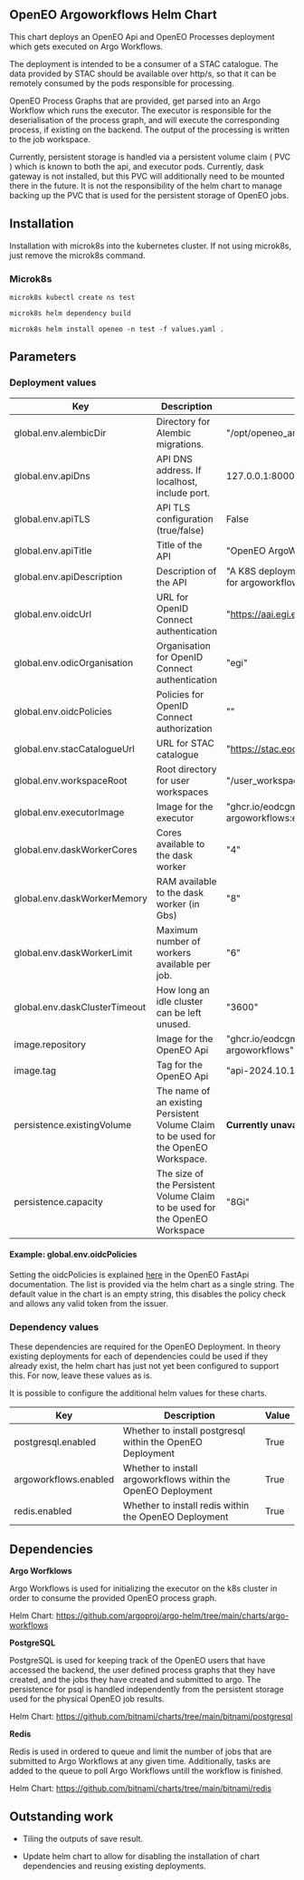 ## OpenEO Argoworkflows Helm Chart

This chart deploys an OpenEO Api and OpenEO Processes deployment which gets executed on Argo Workflows. 

The deployment is intended to be a consumer of a STAC catalogue. The data provided by STAC should be available over http/s, so that it can be remotely consumed by the pods responsible for processing.

OpenEO Process Graphs that are provided, get parsed into an Argo Workflow which runs the executor. The executor is responsible for the deserialisation of the process graph, and will execute the corresponding process, if existing on the backend. The output of the processing is written to the job workspace.

Currently, persistent storage is handled via a persistent volume claim ( PVC ) which is known to both the api, and executor pods. Currently, dask gateway is not installed, but this PVC will additionally need to be mounted there in the future. It is not the responsibility of the helm chart to manage backing up the PVC that is used for the persistent storage of OpenEO jobs.


## Installation

Installation with microk8s into the kubernetes cluster. If not using microk8s, just remove the microk8s command.

### Microk8s
```
microk8s kubectl create ns test

microk8s helm dependency build

microk8s helm install openeo -n test -f values.yaml .
```


## Parameters

### Deployment values

| Key                | Description                                           | Value |
|--------------------|-------------------------------------------------------|-------|
| global.env.alembicDir         | Directory for Alembic migrations.          |   "/opt/openeo_argoworkflows_api/psql    |
| global.env.apiDns             | API DNS address. If localhost, include port.                                       |   127.0.0.1:8000    |
| global.env.apiTLS             | API TLS configuration (true/false)                    |   False    |
| global.env.apiTitle           | Title of the API                                      |   "OpenEO ArgoWorkflows"    |
| global.env.apiDescription     | Description of the API                                |   "A K8S deployment of the openeo api for argoworkflows."    |
| global.env.oidcUrl            | URL for OpenID Connect authentication                 |   "https://aai.egi.eu/auth/realms/egi"    |
| global.env.odicOrganisation   | Organisation for OpenID Connect authentication        |  "egi"   |
| global.env.oidcPolicies       | Policies for OpenID Connect authorization             |    ""  |
| global.env.stacCatalogueUrl   | URL for STAC catalogue                                |   "https://stac.eodc.eu/api/v1"    |
| global.env.workspaceRoot      | Root directory for user workspaces                    |   "/user_workspaces"    |
| global.env.executorImage      | Image for the executor                                |   "ghcr.io/eodcgmbh/openeo-argoworkflows:executor-2024.9.2"    |
| global.env.daskWorkerCores      | Cores available to the dask worker                               |   "4"    |
| global.env.daskWorkerMemory      | RAM available to the dask worker (in Gbs)                              |   "8"    |
| global.env.daskWorkerLimit      | Maximum number of workers available per job.                              |   "6"    |
| global.env.daskClusterTimeout      | How long an idle cluster can be left unused.                              |   "3600"    |
| image.repository      | Image for the OpenEO Api                                |   "ghcr.io/eodcgmbh/openeo-argoworkflows"    |
| image.tag      | Tag for the OpenEO Api                              | "api-2024.10.1"  |
| persistence.existingVolume      | The name of an existing Persistent Volume Claim to be used for the OpenEO Workspace.  | **Currently unavailable**  |
| persistence.capacity      |   The size of the Persistent Volume Claim to be used for the OpenEO Workspace        | "8Gi"  |

#### Example: global.env.oidcPolicies

Setting the oidcPolicies is explained [here](https://eodcgmbh.github.io/openeo-fastapi/package/client/settings/) in the OpenEO FastApi documentation. The list is provided via the helm chart as a single string. The default value in the chart is an empty string, this disables the policy check and allows any valid token from the issuer.


### Dependency values

These dependencies are required for the OpenEO Deployment. In theory existing deployments for each of dependencies could be used if they already exist, the helm chart has just not yet been configured to support this. For now, leave these values as is.

It is possible to configure the additional helm values for these charts.

| Key                | Description                                           | Value |
|--------------------|-------------------------------------------------------|-------|
|  postgresql.enabled     |   Whether to install postgresql within the OpenEO Deployment                            | True |
|  argoworkflows.enabled     |   Whether to install argoworkflows within the OpenEO Deployment     | True |
|  redis.enabled     |   Whether to install redis within the OpenEO Deployment   | True |


## Dependencies

**Argo Worfklows**

Argo Workflows is used for initializing the executor on the k8s cluster in order to consume the provided OpenEO process graph.

Helm Chart: https://github.com/argoproj/argo-helm/tree/main/charts/argo-workflows


**PostgreSQL**

PostgreSQL is used for keeping track of the OpenEO users that have accessed the backend, the user defined process graphs that they have created, and the jobs they have created and submitted to argo. The persistence for psql is handled independently from the persistent storage used for the physical OpenEO job results.

Helm Chart: https://github.com/bitnami/charts/tree/main/bitnami/postgresql


**Redis**

Redis is used in ordered to queue and limit the number of jobs that are submitted to Argo Workflows at any given time. Additionally, tasks are added to the queue to poll Argo Workflows untill the workflow is finished.

Helm Chart: https://github.com/bitnami/charts/tree/main/bitnami/redis


## Outstanding work

- Tiling the outputs of save result.

- Update helm chart to allow for disabling the installation of chart dependencies and reusing existing deployments.

